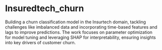 # Insuredtech_churn
Building a churn classification model in the Insurtech domain, tackling challenges like imbalanced data and incorporating time-based features and lags to improve predictions. The work focuses on parameter optimization for model tuning and leveraging SHAP for interpretability, ensuring insights into key drivers of customer churn.
